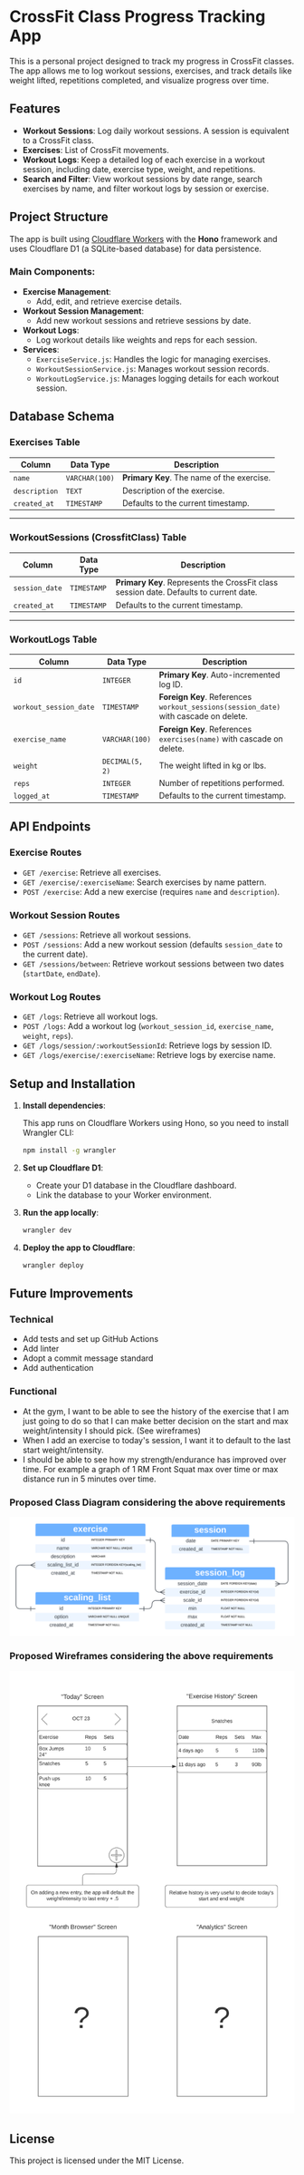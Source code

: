 # CrossFit Class Progress Tracking App

This is a personal project designed to track my progress in CrossFit classes. The app allows me to log workout sessions, exercises, and track details like weight lifted, repetitions completed, and visualize progress over time.

## Features

- **Workout Sessions**: Log daily workout sessions. A session is equivalent to a CrossFit class.
- **Exercises**: List of CrossFit movements.
- **Workout Logs**: Keep a detailed log of each exercise in a workout session, including date, exercise type, weight, and repetitions.
- **Search and Filter**: View workout sessions by date range, search exercises by name, and filter workout logs by session or exercise.

## Project Structure

The app is built using [Cloudflare Workers](https://workers.cloudflare.com/) with the **Hono** framework and uses Cloudflare D1 (a SQLite-based database) for data persistence.

### Main Components:

- **Exercise Management**: 
  - Add, edit, and retrieve exercise details.
- **Workout Session Management**: 
  - Add new workout sessions and retrieve sessions by date.
- **Workout Logs**: 
  - Log workout details like weights and reps for each session.
- **Services**: 
  - `ExerciseService.js`: Handles the logic for managing exercises.
  - `WorkoutSessionService.js`: Manages workout session records.
  - `WorkoutLogService.js`: Manages logging details for each workout session.

## Database Schema

### Exercises Table

| Column        | Data Type      | Description                                       |
|---------------|----------------|---------------------------------------------------|
| `name`        | `VARCHAR(100)` | **Primary Key**. The name of the exercise.        |
| `description` | `TEXT`         | Description of the exercise.                     |
| `created_at`  | `TIMESTAMP`    | Defaults to the current timestamp.                |

---

### WorkoutSessions (CrossfitClass) Table

| Column         | Data Type      | Description                                        |
|----------------|----------------|----------------------------------------------------|
| `session_date` | `TIMESTAMP`    | **Primary Key**. Represents the CrossFit class session date. Defaults to current date. |
| `created_at`   | `TIMESTAMP`    | Defaults to the current timestamp.                 |

---

### WorkoutLogs Table

| Column                | Data Type      | Description                                        |
|-----------------------|----------------|----------------------------------------------------|
| `id`                  | `INTEGER`      | **Primary Key**. Auto-incremented log ID.          |
| `workout_session_date`| `TIMESTAMP`    | **Foreign Key**. References `workout_sessions(session_date)` with cascade on delete. |
| `exercise_name`       | `VARCHAR(100)` | **Foreign Key**. References `exercises(name)` with cascade on delete. |
| `weight`              | `DECIMAL(5, 2)`| The weight lifted in kg or lbs.                    |
| `reps`                | `INTEGER`      | Number of repetitions performed.                   |
| `logged_at`           | `TIMESTAMP`    | Defaults to the current timestamp.                 |

## API Endpoints

### Exercise Routes

- `GET /exercise`: Retrieve all exercises.
- `GET /exercise/:exerciseName`: Search exercises by name pattern.
- `POST /exercise`: Add a new exercise (requires `name` and `description`).

### Workout Session Routes

- `GET /sessions`: Retrieve all workout sessions.
- `POST /sessions`: Add a new workout session (defaults `session_date` to the current date).
- `GET /sessions/between`: Retrieve workout sessions between two dates (`startDate`, `endDate`).

### Workout Log Routes

- `GET /logs`: Retrieve all workout logs.
- `POST /logs`: Add a workout log (`workout_session_id`, `exercise_name`, `weight`, `reps`).
- `GET /logs/session/:workoutSessionId`: Retrieve logs by session ID.
- `GET /logs/exercise/:exerciseName`: Retrieve logs by exercise name.

## Setup and Installation

1. **Install dependencies**:

    This app runs on Cloudflare Workers using Hono, so you need to install Wrangler CLI:

    ```bash
    npm install -g wrangler
    ```

2. **Set up Cloudflare D1**:

    - Create your D1 database in the Cloudflare dashboard.
    - Link the database to your Worker environment.

3. **Run the app locally**:

    ```bash
    wrangler dev
    ```

4. **Deploy the app to Cloudflare**:

    ```bash
    wrangler deploy
    ```

## Future Improvements

### Technical
- Add tests and set up GitHub Actions
- Add linter
- Adopt a commit message standard
- Add authentication

### Functional
- At the gym, I want to be able to see the history of the exercise that I am just going to do so that I can make better decision on the start and max weight/intensity I should pick. (See wireframes)
- When I add an exercise to today's session, I want it to default to the last start weight/intensity.
- I should be able to see how my strength/endurance has improved over time. For example a graph of 1 RM Front Squat max over time or max distance run in 5 minutes over time.

### Proposed Class Diagram considering the above requirements
![cannot find image](documents/crossfit-tracker-class-diagram.png)

### Proposed Wireframes considering the above requirements
![cannot find image](documents/wireframes.png)

## License

This project is licensed under the MIT License.